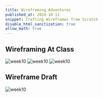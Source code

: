 ```yaml
---
title: Wireframing Adventures
published_at: 2024-10-11
snippet: Crafting Wireframes from Scratch
disable_html_sanitization: true
allow_math: true
---
```


## Wireframing At Class
![week10](week10satu.jpeg)
![week10](week10dua.jpeg)
![week10](week10tiga.jpeg)


## Wireframe Draft
![week10](wireframe.jpeg)